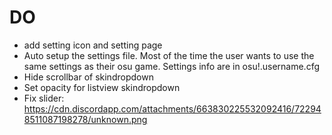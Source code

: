 # DO 
- add setting icon and setting page
- Auto setup the settings file. Most of the time the user wants to use the same settings as their osu game. Settings info are in osu!.username.cfg
- Hide scrollbar of skindropdown
- Set opacity for listview skindropdown
- Fix slider: https://cdn.discordapp.com/attachments/663830225532092416/722948511087198278/unknown.png
